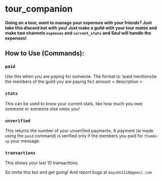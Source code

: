 # tour_companion
#### Going on a tour,  want to manage your expenses with your friends? Just take this discord bot with you! Just make a guild with your tour mates and make two channels `expenses` and `current_stats` and Saul will handle the expenses!
## How to Use (Commands):

### `paid`
Use this when you are paying for someone. The format is:
!paid mentions(ie the members of the guild you are paying for) amount < description >

### `stats`
This can be used to know your current stats, like how much you owe someone or someone else owes you!

### `unverified`
This returns the number of your unverified payments, A payment (ie made using the `paid` command) is verified only if the members you paid for `thumbs up` your message.

### `transactions`
This shows your last 10 transactions.

So invite this bot and get going!
And report bugs at `mayukh1110@gmail.com`
